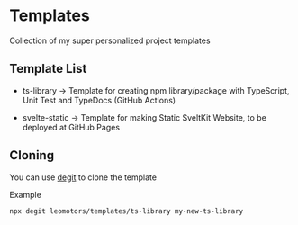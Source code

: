 # Templates

Collection of my super personalized project templates

## Template List

- ts-library -> Template for creating npm library/package with TypeScript, Unit Test and TypeDocs (GitHub Actions)

- svelte-static -> Template for making Static SveltKit Website, to be deployed at GitHub Pages

## Cloning

You can use [degit](https://www.npmjs.com/package/degit) to clone the template

Example

```bash
npx degit leomotors/templates/ts-library my-new-ts-library
```
